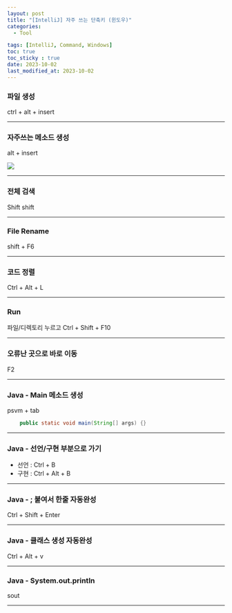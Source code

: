```yaml
---
layout: post
title: "[IntelliJ] 자주 쓰는 단축키 (윈도우)"
categories: 
  - Tool

tags: [IntelliJ, Command, Windows]
toc: true
toc_sticky : true
date: 2023-10-02
last_modified_at: 2023-10-02
---
```


### 파일 생성
ctrl + alt + insert

----
### 자주쓰는 메소드 생성
alt + insert  

![]({{site.baseurl}}/images/230924/img.png)  

----
### 전체 검색 
Shift shift

----
### File Rename
shift + F6

----
### 코드 정렬
Ctrl + Alt + L

----
### Run
파일/디렉토리 누르고 Ctrl + Shift + F10

----
### 오류난 곳으로 바로 이동
F2

----
### Java - Main 메소드 생성
psvm + tab
```` java
    public static void main(String[] args) {}
````
----
### Java - 선언/구현 부분으로 가기
- 선언 : Ctrl + B
- 구현 : Ctrl + Alt + B

----
### Java - ; 붙여서 한줄 자동완성
Ctrl + Shift + Enter

----
### Java - 클래스 생성 자동완성
Ctrl + Alt + v

----
### Java - System.out.println
sout

----